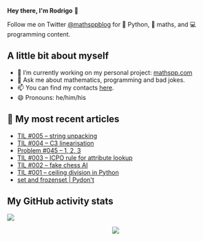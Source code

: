 **Hey there, I'm Rodrigo** 👋

Follow me on Twitter [@mathsppblog][twitter] for 🐍 Python, 🧠 maths, and 💻 programming content.


## A little bit about myself

- 🔭 I’m currently working on my personal project: [mathspp.com](https://mathspp.com)
- 💬 Ask me about mathematics, programming and bad jokes.
- 📫 You can find my contacts [here](https://mathspp.com/about#contacts).
- 😄 Pronouns: he/him/his


## 📖 My most recent articles

<!-- BLOG-POST-LIST:START -->
- [TIL #005 – string unpacking](https://mathspp.com/blog/til/005)
- [TIL #004 – C3 linearisation](https://mathspp.com/blog/til/004)
- [Problem #045 – 1, 2, 3](https://mathspp.com/blog/problems/1-2-3)
- [TIL #003 – ICPO rule for attribute lookup](https://mathspp.com/blog/til/003)
- [TIL #002 – fake chess AI](https://mathspp.com/blog/til/002)
- [TIL #001 – ceiling division in Python](https://mathspp.com/blog/til/001)
- [set and frozenset | Pydon't](https://mathspp.com/blog/pydonts/set-and-frozenset)
<!-- BLOG-POST-LIST:END -->


##  My GitHub activity stats

![](https://github-readme-stats.vercel.app/api?username=RojerGS&hide=stars&count_private=true&show_icons=true)

<p align='center'><img src='https://visitor-badge.laobi.icu/badge?page_id=RojerGS'></p>

[twitter]: https://twitter.com/mathsppblog
